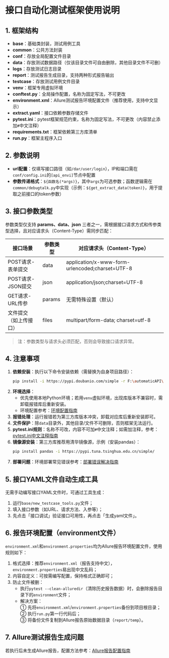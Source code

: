 # 接口自动化测试框架使用说明

## 1. 框架结构
- **base**：基础类封装，测试用例工具
- **common**：公共方法封装
- **conf**：存放全局配置文件目录
- **data**：存放测试数据路径（仅该目录文件可自由删除，其他目录文件不可删）
- **logs**：存放测试日志目录
- **report**：测试报告生成目录，支持两种形式报告输出
- **testcase**：存放测试用例文件目录
- **venv**：框架专用虚拟环境
- **conftest.py**：全局操作配置，名称为固定写法，不可更改
- **environment.xml**：Allure测试报告环境配置文件（推荐使用，支持中文显示）
- **extract.yaml**：接口依赖参数存储文件
- **pytest.ini**：pytest框架规范约束，名称为固定写法，不可更改（内容禁止添加`#`中文注释）
- **requirements.txt**：框架依赖第三方库清单
- **run.py**：框架主程序入口


## 2. 参数说明
- **url配置**：仅填写接口路径（如`/dar/user/login`），IP和端口需在`conf/config.ini`的`[api_envi]`节点中配置
- **参数传递格式**：`${函数名(*args)}`，其中`args`为可选参数；函数逻辑需在`common/debugtalk.py`中实现（示例：`${get_extract_data(token)}`，用于提取之前接口的token参数）


## 3. 接口参数类型
参数类型仅支持 **params、data、json** 三者之一，需根据接口请求方式和传参类型选择，且对应请求头（Content-Type）需同步匹配：

| 接口场景                | 参数类型 | 对应请求头（Content-Type）                  |
|-------------------------|----------|---------------------------------------------|
| POST请求-表单提交       | data     | application/x-www-form-urlencoded;charset=UTF-8 |
| POST请求-JSON提交       | json     | application/json;charset=UTF-8              |
| GET请求-URL传参         | params   | 无需特殊设置（默认）                        |
| 文件提交（如上传接口）  | files    | multipart/form-data; charset=utf-8          |

> 注：参数类型与请求头必须匹配，否则会导致接口请求异常。


## 4. 注意事项
1. **依赖安装**：执行以下命令安装依赖（需替换为自身项目路径）：  
   ```bash
   pip install -i https://pypi.doubanio.com/simple -r F:\automaticAPI\pythonproject\requirements.txt
   ```
2. **环境选择**：  
   - 优先使用本地Python环境；若用`venv`虚拟环境，出现库版本不兼容时，需卸载报错库后重新安装。  
   - 环境配置参考：[环境配置指南](https://app.yinxiang.com/fx/276ba8ce-63a6-410b-ac1f-509da376181c)
3. **报错处理**：运行报错若为第三方库版本冲突，卸载对应库后重新安装即可。
4. **文件保护**：除`data`目录外，其他目录/文件不可删除，否则框架无法运行。
5. **pytest.ini规则**：名称不可改，内容不可加`#`中文注释；如需加注释，参考：[pytest.ini中文注释指南](https://blog.51cto.com/u_15688254/5391563)
6. **镜像源安装**：第三方库推荐用清华镜像源，示例（安装pandas）：  
   ```bash
   pip install pandas -i https://pypi.tuna.tsinghua.edu.cn/simple/
   ```
7. **部署问题**：环境部署常见错误参考：[部署错误解决指南](https://app.yinxiang.com/fx/a74c2da8-1f76-4757-9467-5392889d0ad7)


## 5. 接口YAML文件自动生成工具
无需手动编写接口YAML文件时，可通过工具生成：  
1. 运行`base/new_testcase_tools.py`文件；  
2. 填入接口参数（如URL、请求方法、入参等）；  
3. 先点击「接口调试」验证接口可用性，再点击「生成yaml文件」。


## 6. 报告环境配置（environment文件）
`environment.xml`和`environment.properties`均为Allure报告环境配置文件，使用规则如下：
1. 格式选择：推荐`environment.xml`（报告支持中文），`environment.properties`易出现中文乱码；  
2. 内容自定义：可按需编写配置，保持格式正确即可；  
3. 防止文件被删：  
   - 执行`pytest --clean-alluredir`（清除历史报告数据）时，会删除报告目录下的`environment`文件；  
   - 解决方案：  
     ① 先将`environment.xml`/`environment.properties`备份到项目根目录；  
     ② 执行`run.py`第一行代码后；  
     ③ 将备份文件复制到Allure报告原始数据目录（`report/temp`）。


## 7. Allure测试报告生成问题
若执行后未生成Allure报告，配置方法参考：[Allure报告配置指南](https://app.yinxiang.com/fx/fd13ff11-369f-4b3b-bac9-c7ea18bd2f47)

